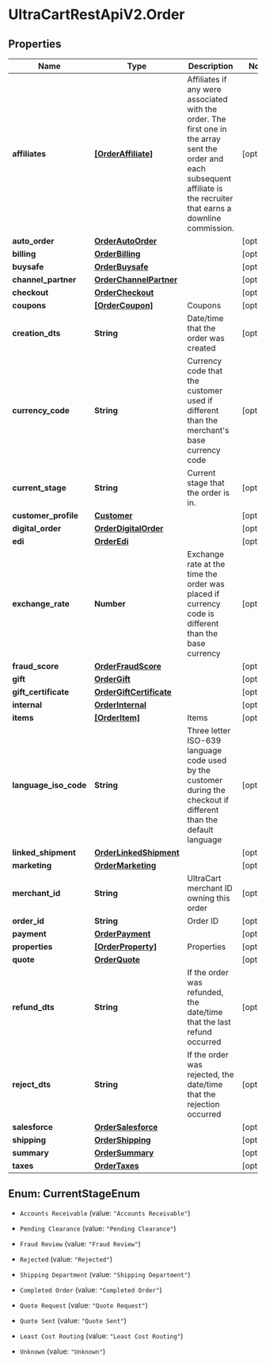# UltraCartRestApiV2.Order

## Properties
Name | Type | Description | Notes
------------ | ------------- | ------------- | -------------
**affiliates** | [**[OrderAffiliate]**](OrderAffiliate.md) | Affiliates if any were associated with the order.  The first one in the array sent the order and each subsequent affiliate is the recruiter that earns a downline commission. | [optional] 
**auto_order** | [**OrderAutoOrder**](OrderAutoOrder.md) |  | [optional] 
**billing** | [**OrderBilling**](OrderBilling.md) |  | [optional] 
**buysafe** | [**OrderBuysafe**](OrderBuysafe.md) |  | [optional] 
**channel_partner** | [**OrderChannelPartner**](OrderChannelPartner.md) |  | [optional] 
**checkout** | [**OrderCheckout**](OrderCheckout.md) |  | [optional] 
**coupons** | [**[OrderCoupon]**](OrderCoupon.md) | Coupons | [optional] 
**creation_dts** | **String** | Date/time that the order was created | [optional] 
**currency_code** | **String** | Currency code that the customer used if different than the merchant&#39;s base currency code | [optional] 
**current_stage** | **String** | Current stage that the order is in. | [optional] 
**customer_profile** | [**Customer**](Customer.md) |  | [optional] 
**digital_order** | [**OrderDigitalOrder**](OrderDigitalOrder.md) |  | [optional] 
**edi** | [**OrderEdi**](OrderEdi.md) |  | [optional] 
**exchange_rate** | **Number** | Exchange rate at the time the order was placed if currency code is different than the base currency | [optional] 
**fraud_score** | [**OrderFraudScore**](OrderFraudScore.md) |  | [optional] 
**gift** | [**OrderGift**](OrderGift.md) |  | [optional] 
**gift_certificate** | [**OrderGiftCertificate**](OrderGiftCertificate.md) |  | [optional] 
**internal** | [**OrderInternal**](OrderInternal.md) |  | [optional] 
**items** | [**[OrderItem]**](OrderItem.md) | Items | [optional] 
**language_iso_code** | **String** | Three letter ISO-639 language code used by the customer during the checkout if different than the default language | [optional] 
**linked_shipment** | [**OrderLinkedShipment**](OrderLinkedShipment.md) |  | [optional] 
**marketing** | [**OrderMarketing**](OrderMarketing.md) |  | [optional] 
**merchant_id** | **String** | UltraCart merchant ID owning this order | [optional] 
**order_id** | **String** | Order ID | [optional] 
**payment** | [**OrderPayment**](OrderPayment.md) |  | [optional] 
**properties** | [**[OrderProperty]**](OrderProperty.md) | Properties | [optional] 
**quote** | [**OrderQuote**](OrderQuote.md) |  | [optional] 
**refund_dts** | **String** | If the order was refunded, the date/time that the last refund occurred | [optional] 
**reject_dts** | **String** | If the order was rejected, the date/time that the rejection occurred | [optional] 
**salesforce** | [**OrderSalesforce**](OrderSalesforce.md) |  | [optional] 
**shipping** | [**OrderShipping**](OrderShipping.md) |  | [optional] 
**summary** | [**OrderSummary**](OrderSummary.md) |  | [optional] 
**taxes** | [**OrderTaxes**](OrderTaxes.md) |  | [optional] 


<a name="CurrentStageEnum"></a>
## Enum: CurrentStageEnum


* `Accounts Receivable` (value: `"Accounts Receivable"`)

* `Pending Clearance` (value: `"Pending Clearance"`)

* `Fraud Review` (value: `"Fraud Review"`)

* `Rejected` (value: `"Rejected"`)

* `Shipping Department` (value: `"Shipping Department"`)

* `Completed Order` (value: `"Completed Order"`)

* `Quote Request` (value: `"Quote Request"`)

* `Quote Sent` (value: `"Quote Sent"`)

* `Least Cost Routing` (value: `"Least Cost Routing"`)

* `Unknown` (value: `"Unknown"`)




